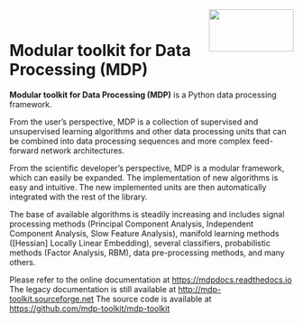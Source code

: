 <div align="center">
  <img align="right" width="150" height="75" src="https://mdp-toolkit.github.io/_images/logo_animation.gif"><br>
</div>

# Modular toolkit for Data Processing (MDP)

**Modular toolkit for Data Processing (MDP)** is a Python data processing framework.

From the user’s perspective, MDP is a collection of supervised and unsupervised learning algorithms and other data processing units that can be combined into data processing sequences and more complex feed-forward network architectures.

From the scientific developer’s perspective, MDP is a modular framework, which can easily be expanded. The implementation of new algorithms is easy and intuitive. The new implemented units are then automatically integrated with the rest of the library.

The base of available algorithms is steadily increasing and includes signal processing methods (Principal Component Analysis, Independent Component Analysis, Slow Feature Analysis), manifold learning methods ([Hessian] Locally Linear Embedding), several classifiers, probabilistic methods (Factor Analysis, RBM), data pre-processing methods, and many others.

Please refer to the online documentation at https://mdpdocs.readthedocs.io
The legacy documentation is still available at http://mdp-toolkit.sourceforge.net
The source code is available at https://github.com/mdp-toolkit/mdp-toolkit
